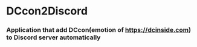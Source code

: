 # DCcon2Discord

### Application that add DCcon(emotion of https://dcinside.com) to Discord server automatically